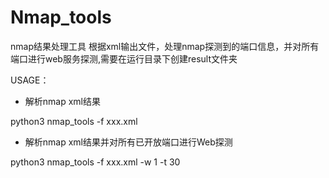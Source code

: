 # Nmap_tools
nmap结果处理工具
根据xml输出文件，处理nmap探测到的端口信息，并对所有端口进行web服务探测,需要在运行目录下创建result文件夹

USAGE：
* 解析nmap xml结果

python3 nmap_tools -f xxx.xml 
* 解析nmap xml结果并对所有已开放端口进行Web探测

python3 nmap_tools -f xxx.xml -w 1 -t 30

